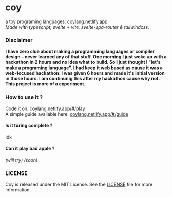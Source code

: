 # coy
a toy programing languages.
[coylang.netlify.app](https://coylang.netlify.app/) <br/>
*Made with typescript, svelte + vite, svelte-spa-router & tailwindcss.*

### Disclaimer
**I have zero clue about making a programming languages or compiler design – never learned any of that stuff. One morning I just woke up with a hackathon in 2 hours and no idea what to build. So I just thought I "let's make a programing language". I had keep it web based as cause it was a web-focused hackathon. I was given 6 hours and made it's initial version in those hours. I am continunig this after my hackathon cause why not. This project is more of a experiment.**

### How to use it ?
Code it on: [coylang.netlify.app/#/play](https://coylang.netlify.app/#/play) <br/>
A simple guide available here: [coylang.netlify.app/#/guide](https://coylang.netlify.app/#/guide)

#### Is it turing complete ?
Idk

#### Can it play bad apple ?
*(will try)*
*(soon)*

### LICENSE
Coy is released under the MIT License. See the [LICENSE](LICENSE) file for more information.
